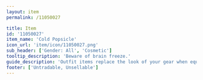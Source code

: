 ```yaml
---
layout: item
permalink: /11050027

title: Item
id: '11050027'
item_name: 'Cold Popsicle'
icon_url: 'item/icon/11050027.png'
sub_header: ['Gender: All', 'Cosmetic']
tooltip_description: 'Beware of brain freeze.'
guide_description: 'Outfit items replace the look of your gear when equipped.'
footer: ['Untradable, Unsellable']
---
```

